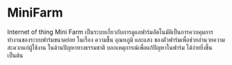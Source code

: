 # MiniFarm
Internet of thing 
Mini Farm เป็นระบบเกี่ยวกับการดูแลฟาร์มอัตโนมัติเป็นการควบคุมการทำงานของระบบฟาร์มขนาดย่อย 
ในเรื่อง ความชื้น อุณหภูมิ และแสง ของตัวฟาร์มเพื่อช่วยอำนวยความสะดวกแก่ผู้ใช้งาน ในด้านปัญหาทางธรรมชาติ 
บอกเหตุการณ์เพื่อแก้ปัญหาในฟาร์ม ได้ง่ายยิ่งขึ้น เป็นต้น
